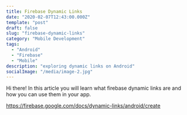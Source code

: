```yaml
---
title: Firebase Dynamic Links
date: "2020-02-07T12:43:00.000Z"
template: "post"
draft: false
slug: "firebase-dynamic-links"
category: "Mobile Development"
tags:
  - "Android"
  - "Firebase"
  - "Mobile"
description: "exploring dynamic links on Android"
socialImage: "/media/image-2.jpg"
---
```


Hi there! In this article you will learn what firebase dynamic links are and how you can use them in your app. 

https://firebase.google.com/docs/dynamic-links/android/create
